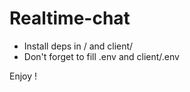 # Realtime-chat
- Install deps in / and client/
- Don't forget to fill .env and client/.env

Enjoy !